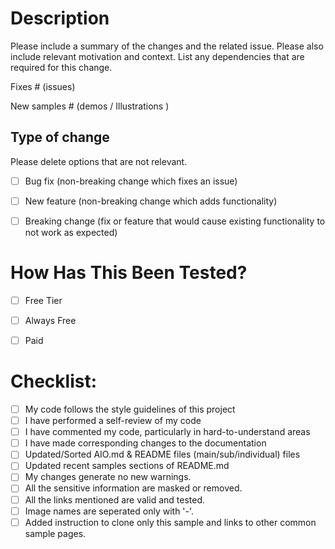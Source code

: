 # Description

Please include a summary of the changes and the related issue. Please also include relevant motivation and context. List any dependencies that are required for this change.

Fixes # (issues)

New samples # (demos / Illustrations )

## Type of change

Please delete options that are not relevant.

- [ ] Bug fix (non-breaking change which fixes an issue)
- [ ] New feature (non-breaking change which adds functionality)
- [ ] Breaking change (fix or feature that would cause existing functionality to not work as expected)


# How Has This Been Tested?


- [ ] Free Tier
- [ ] Always Free
- [ ] Paid 


# Checklist:

- [ ] My code follows the style guidelines of this project
- [ ] I have performed a self-review of my code
- [ ] I have commented my code, particularly in hard-to-understand areas
- [ ] I have made corresponding changes to the documentation
- [ ] Updated/Sorted AIO.md & README files (main/sub/individual) files
- [ ] Updated recent samples sections of README.md
- [ ] My changes generate no new warnings.
- [ ] All the sensitive information are masked or removed.
- [ ] All the links mentioned are valid and tested.
- [ ] Image names are seperated only with '-'.
- [ ] Added instruction to clone only this sample and links to other common sample pages. 
